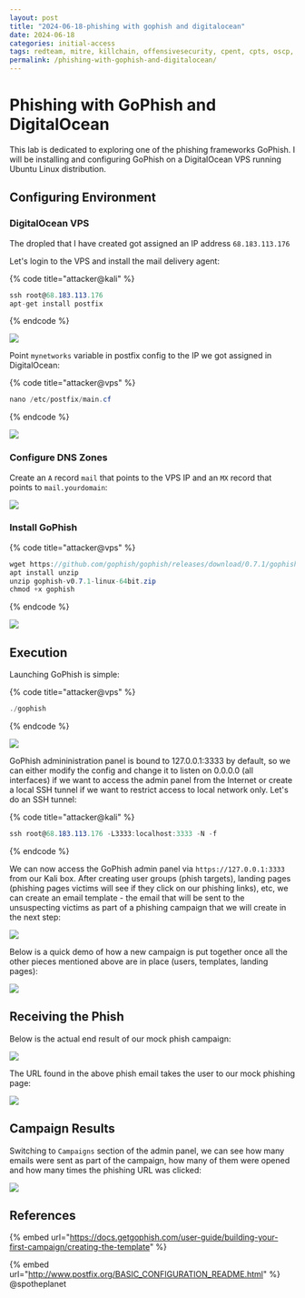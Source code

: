 ```yaml
---
layout: post
title: "2024-06-18-phishing with gophish and digitalocean"
date: 2024-06-18
categories: initial-access
tags: redteam, mitre, killchain, offensivesecurity, cpent, cpts, oscp, exploit
permalink: /phishing-with-gophish-and-digitalocean/
---
```


# Phishing with GoPhish and DigitalOcean

This lab is dedicated to exploring one of the phishing frameworks GoPhish. I will be installing and configuring GoPhish on a DigitalOcean VPS running Ubuntu Linux distribution.

## Configuring Environment

### DigitalOcean VPS

The dropled that I have created got assigned an IP address `68.183.113.176`

Let's login to the VPS and install the mail delivery agent:

{% code title="attacker@kali" %}
```csharp
ssh root@68.183.113.176
apt-get install postfix
```
{% endcode %}

![](<../../.gitbook/assets/Screenshot from 2019-01-09 21-12-51.png>)

Point `mynetworks` variable in postfix config to the IP we got assigned in DigitalOcean:

{% code title="attacker@vps" %}
```csharp
nano /etc/postfix/main.cf
```
{% endcode %}

![](<../../.gitbook/assets/Screenshot from 2019-01-08 22-37-41.png>)

### Configure DNS Zones

Create an `A` record `mail` that points to the VPS IP and an `MX` record that points to `mail.yourdomain`:

![](<../../.gitbook/assets/Screenshot from 2019-01-08 22-56-12.png>)

### Install GoPhish

{% code title="attacker@vps" %}
```csharp
wget https://github.com/gophish/gophish/releases/download/0.7.1/gophish-v0.7.1-linux-64bit.zip
apt install unzip
unzip gophish-v0.7.1-linux-64bit.zip 
chmod +x gophish
```
{% endcode %}

![](<../../.gitbook/assets/Screenshot from 2019-01-08 22-40-21.png>)

## Execution

Launching GoPhish is simple:

{% code title="attacker@vps" %}
```csharp
./gophish
```
{% endcode %}

![](<../../.gitbook/assets/Screenshot from 2019-01-08 22-41-09.png>)

GoPhish admininistration panel is bound to 127.0.0.1:3333 by default, so we can either modify the config and change it to listen on 0.0.0.0 (all interfaces) if we want to access the admin panel from the Internet or create a local SSH tunnel if we want to restrict access to local network only. Let's do an SSH tunnel:

{% code title="attacker@kali" %}
```csharp
ssh root@68.183.113.176 -L3333:localhost:3333 -N -f
```
{% endcode %}

We can now access the GoPhish admin panel via `https://127.0.0.1:3333` from our Kali box. After creating user groups (phish targets), landing pages (phishing pages victims will see if they click on our phishing links), etc, we can create an email template - the email that will be sent to the unsuspecting victims as part of a phishing campaign that we will create in the next step:

![](<../../.gitbook/assets/Screenshot from 2019-01-08 22-45-34.png>)

Below is a quick demo of how a new campaign is put together once all the other pieces mentioned above are in place (users, templates, landing pages):

![](<../../.gitbook/assets/Peek 2019-01-08 22-47.gif>)

## Receiving the Phish

Below is the actual end result of our mock phish campaign:

![](<../../.gitbook/assets/Screenshot from 2019-01-08 22-50-47.png>)

The URL found in the above phish email takes the user to our mock phishing page:

![](<../../.gitbook/assets/Screenshot from 2019-01-08 22-51-21.png>)

## Campaign Results

Switching to `Campaigns` section of the admin panel, we can see how many emails were sent as part of the campaign, how many of them were opened and how many times the phishing URL was clicked:

![](<../../.gitbook/assets/Screenshot from 2019-01-08 23-11-32.png>)

## References

{% embed url="https://docs.getgophish.com/user-guide/building-your-first-campaign/creating-the-template" %}

{% embed url="http://www.postfix.org/BASIC_CONFIGURATION_README.html" %}
@spotheplanet
